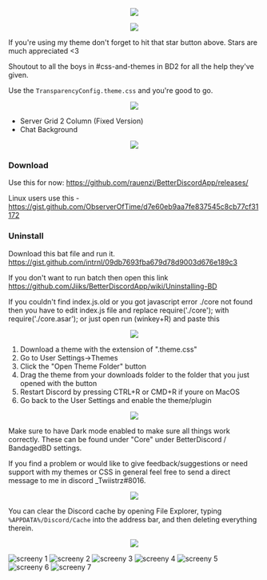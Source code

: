 <p align="center">
  <img src="https://raw.githubusercontent.com/Twiistrz/BetterDiscordThemeMasterFile/master/IMAGES/up-to-date.png" />
</p>


<p align="center">
  <img src="https://raw.githubusercontent.com/Twiistrz/BetterDiscordThemeMasterFile/master/IMAGES/info.png" />
</p>

If you're using my theme don't forget to hit that star button above. Stars are much appreciated <3

Shoutout to all the boys in #css-and-themes in BD2 for all the help they've given. 

Use the `TransparencyConfig.theme.css` and you're good to go.


<p align="center">
  <img src="https://raw.githubusercontent.com/Twiistrz/BetterDiscordThemeMasterFile/master/IMAGES/addons.png" /><br/>
</p>

- Server Grid 2 Column (Fixed Version)
- Chat Background


<p align="center">
  <img src="https://raw.githubusercontent.com/Twiistrz/BetterDiscordThemeMasterFile/master/IMAGES/bandagedbd.png" />
</p>

### Download
Use this for now: https://github.com/rauenzi/BetterDiscordApp/releases/

Linux users use this - https://gist.github.com/ObserverOfTime/d7e60eb9aa7fe837545c8cb77cf31172

### Uninstall
Download this bat file and run it. https://gist.github.com/intrnl/09db7693fba679d78d9003d676e189c3

If you don't want to run batch then open this link https://github.com/Jiiks/BetterDiscordApp/wiki/Uninstalling-BD

If you couldn't find index.js.old or you got javascript error ./core not found
then you have to edit index.js file and replace require('./core'); with require('./core.asar');
or just open run (winkey+R) and paste this


<p align="center">
  <img src="https://raw.githubusercontent.com/Twiistrz/BetterDiscordThemeMasterFile/master/IMAGES/installing-theme.png" />
</p>

1. Download a theme with the extension of ".theme.css"
2. Go to User Settings->Themes
3. Click the "Open Theme Folder" button
4. Drag the theme from your downloads folder to the folder that you just opened with the button
5. Restart Discord by pressing CTRL+R or CMD+R if youre on MacOS
6. Go back to the User Settings and enable the theme/plugin


<p align="center">
  <img src="https://raw.githubusercontent.com/Twiistrz/BetterDiscordThemeMasterFile/master/IMAGES/support-and-feedback.png" />
</p>

Make sure to have Dark mode enabled to make sure all things work correctly. These can be found under "Core" under BetterDiscord / BandagedBD settings.

If you find a problem or would like to give feedback/suggestions or need support with my themes or CSS in general feel free to send a direct message to me in discord _Twiistrz#8016.


<p align="center">
  <img src="https://raw.githubusercontent.com/Twiistrz/BetterDiscordThemeMasterFile/master/IMAGES/quick-update.png" />
</p>

You can clear the Discord cache by opening File Explorer, typing `%APPDATA%/Discord/Cache` into the address bar, and then deleting everything therein.


<p align="center">
  <img src="https://raw.githubusercontent.com/Twiistrz/BetterDiscordThemeMasterFile/master/IMAGES/screenshots.png" />
</p>

![screeny 1](https://raw.githubusercontent.com/Twiistrz/BetterDiscordThemeMasterFile/master/IMAGES/1.png)
![screeny 2](https://raw.githubusercontent.com/Twiistrz/BetterDiscordThemeMasterFile/master/IMAGES/2.png)
![screeny 3](https://raw.githubusercontent.com/Twiistrz/BetterDiscordThemeMasterFile/master/IMAGES/3.png)
![screeny 4](https://raw.githubusercontent.com/Twiistrz/BetterDiscordThemeMasterFile/master/IMAGES/4.png)
![screeny 5](https://raw.githubusercontent.com/Twiistrz/BetterDiscordThemeMasterFile/master/IMAGES/5.png)
![screeny 6](https://raw.githubusercontent.com/Twiistrz/BetterDiscordThemeMasterFile/master/IMAGES/6.png)
![screeny 7](https://raw.githubusercontent.com/Twiistrz/BetterDiscordThemeMasterFile/master/IMAGES/7.png)
